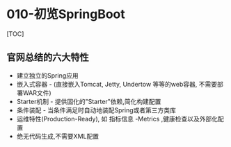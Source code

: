 # 010-初览SpringBoot

[TOC]

## 官网总结的六大特性

- 建立独立的Spring应用
- 嵌入式容器  - (直接嵌入Tomcat, Jetty, Undertow 等等的web容器, 不需要部署WAR文件)
- Starter机制 - 提供固化的"Starter"依赖,简化构建配置
- 条件装配 - 当条件满足时自动地装配Spring或者第三方类库
- 运维特性(Production-Ready), 如 指标信息 -Metrics ,健康检查以及外部化配置
- 绝无代码生成,不需要XML配置

